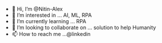 - 👋 Hi, I’m @Nitin-Alex
- 👀 I’m interested in ... AI, ML, RPA
- 🌱 I’m currently learning ... RPA
- 💞️ I’m looking to collaborate on ... solution to help Humanity  
- 📫 How to reach me ...@linkedin

<!---
Nitin-Alex/Nitin-Alex is a ✨ special ✨ repository because its `README.md` (this file) appears on your GitHub profile.
You can click the Preview link to take a look at your changes.
--->
